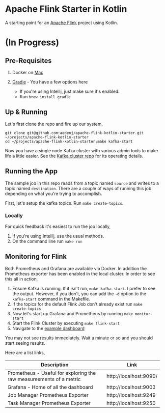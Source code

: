 Apache Flink Starter in Kotlin
========================
A starting point for an [Apache Flink](https://ci.apache.org/projects/flink/flink-docs-master/) project using Kotlin.

# (In Progress)

## Pre-Requisites

1. Docker on [Mac](https://download.docker.com/mac/stable/Docker.dmg)

1. [Gradle](https://gradle.org) - You have a few options here
    + If you're using Intellij, just make sure it's enabled.
    + Run `brew install gradle`

## Up & Running

Let's first clone the repo and fire up our system,

```
git clone git@github.com:aedenj/apache-flink-kotlin-starter.git ~/projects/apache-flink-kotlin-starter
cd ~/projects/apache-flink-kotlin-starter;make kafka-start 
```
Now you have a single node Kafka cluster with various admin tools to make life a little easier. See the [Kafka cluster repo](https://github.com/aedenj/kafka-cluster-starter) for its operating details.

## Running the App

The sample job in this repo reads from a topic named `source` and writes to a topic named `destination`.
There are a couple of ways of running this job depending on what you're trying to accomplish.

First, let's setup the kafka topics. Run `make create-topics`.

### Locally

For quick feedback it's easiest to run the job locally,

1. If you're using Intellij, use the usual methods.
2. On the command line run `make run`


## Monitoring for Flink

Both Prometheus and Grafana are available via Docker. In addition the Prometheus exporter has been enabled in the 
local cluster. In order to see this all in action,

1. Ensure Kafka is running. If it isn't run, `make kafka-start`. I prefer to see the output. However, if you don't, you can add the `-d` option to the `kafka-start` command in the Makefile.
2. If the topics for the default Flink Job don't already exist run `make create-topics`
3. Now let's start up Grafana and Prometheus by running `make monitor-start`
4. Start the Flink Cluster by executing `make flink-start`
5. Navigate to the [example dashboard](http://localhost:9003/d/veLveEOiz/flink?orgId=1&refresh=5s&from=now-3h&to=now)

You may not see results immediately. Wait a minute or so and you should start seeing results.

Here are a list links,

| Description                                                         | Link |
|---------------------------------------------------------------------|--------|
| Prometheus - Useful for exploring the raw measuresments of a metric | http://localhost:9090/ |
| Grafana - Home of all the dashboard                                 | http://localhost:9003 |
| Job Manager Prometheus Exporter                                     | http://localhost:9249 |
| Task Manager Prometheus Exporter                                    | http://localhost:9250 |

